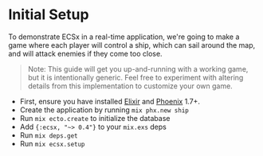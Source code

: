 # Initial Setup

To demonstrate ECSx in a real-time application, we're going to make a game where each player will control a ship, which can sail around the map, and will attack enemies if they come too close.

> Note:  This guide will get you up-and-running with a working game, but it is intentionally generic.  Feel free to experiment with altering details from this implementation to customize your own game.

* First, ensure you have installed [Elixir](https://elixir-lang.org/install.html) and [Phoenix](https://hexdocs.pm/phoenix/installation.html) 1.7+.
* Create the application by running `mix phx.new ship`
* Run `mix ecto.create` to initialize the database
* Add `{:ecsx, "~> 0.4"}` to your `mix.exs` deps
* Run `mix deps.get`
* Run `mix ecsx.setup`
